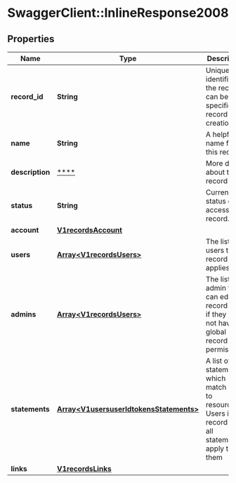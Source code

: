 # SwaggerClient::InlineResponse2008

## Properties
Name | Type | Description | Notes
------------ | ------------- | ------------- | -------------
**record_id** | **String** | Unique identifier for the record, can be specified on record creation. | [optional] 
**name** | **String** | A helpful name for this record | 
**description** | [****](.md) | More details about this record | [optional] 
**status** | **String** | Current status of the access record. | [optional] 
**account** | [**V1recordsAccount**](V1recordsAccount.md) |  | 
**users** | [**Array&lt;V1recordsUsers&gt;**](V1recordsUsers.md) | The list of users this record applies to | 
**admins** | [**Array&lt;V1recordsUsers&gt;**](V1recordsUsers.md) | The list of admin that can edit this record even if they do not have global record edit permissions. | [optional] 
**statements** | [**Array&lt;V1usersuserIdtokensStatements&gt;**](V1usersuserIdtokensStatements.md) | A list of statements which match roles to resources. Users in this record have all statements apply to them | 
**links** | [**V1recordsLinks**](V1recordsLinks.md) |  | 

